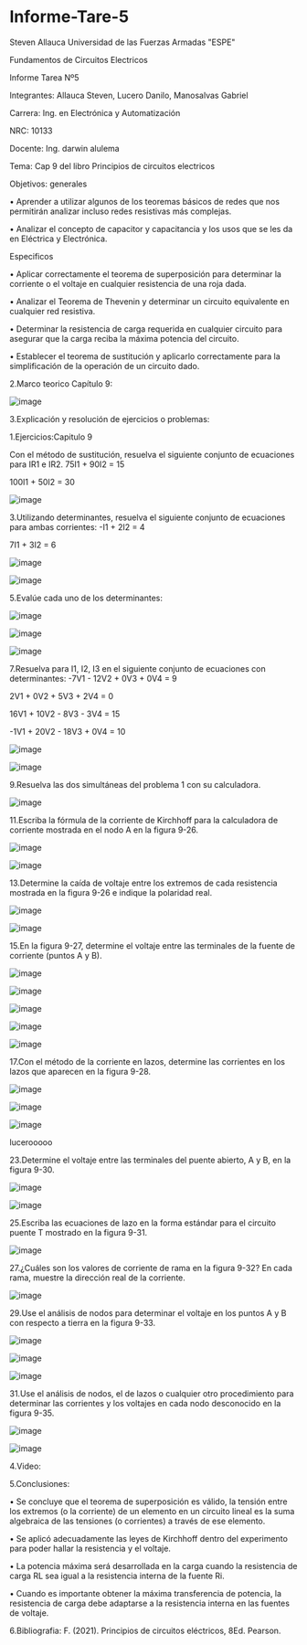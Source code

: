 # Informe-Tare-5
Steven Allauca
Universidad de las Fuerzas Armadas "ESPE"

Fundamentos de Circuitos Electricos

Informe Tarea Nº5

Integrantes: Allauca Steven, Lucero Danilo, Manosalvas Gabriel

Carrera: Ing. en Electrónica y Automatización

NRC: 10133

Docente: Ing. darwin alulema

Tema: Cap 9 del libro Principios de circuitos electricos

Objetivos:
generales

• Aprender a utilizar algunos de los teoremas básicos de redes que nos permitirán analizar incluso redes resistivas más complejas.

• Analizar el concepto de capacitor y capacitancia y los usos que se les da en Eléctrica y Electrónica.

Especificos

• Aplicar correctamente el teorema de superposición para determinar la corriente o el voltaje en cualquier resistencia de una roja dada.

• Analizar el Teorema de Thevenin y determinar un circuito equivalente en cualquier red resistiva.

• Determinar la resistencia de carga requerida en cualquier circuito para asegurar que la carga reciba la máxima potencia del circuito.

• Establecer el teorema de sustitución y aplicarlo correctamente para la simplificación de la operación de un circuito dado.

2.Marco teorico
Capítulo 9:

![image](https://user-images.githubusercontent.com/94026628/148865245-b65ace20-6ae0-4412-84fa-d61aa836e83d.png)

3.Explicación y resolución de ejercicios o problemas:

1.Ejercicios:Capitulo 9

Con el método de sustitución, resuelva el siguiente conjunto de ecuaciones para IR1 e IR2.
75I1 + 90I2 = 15

100I1 + 50I2 = 30

![image](https://user-images.githubusercontent.com/94026628/148865335-d64d6a7d-0f0a-48e2-8803-9e83c73c196b.png)

3.Utilizando determinantes, resuelva el siguiente conjunto de ecuaciones para ambas corrientes:
-I1 + 2I2 = 4

7I1 + 3I2 = 6

![image](https://user-images.githubusercontent.com/94026628/148865372-f027fd51-4c50-4c43-ab55-d2a288656d1b.png)

![image](https://user-images.githubusercontent.com/94026628/148865382-759e66c4-ce89-4165-9a70-ce494ac58a28.png)

5.Evalúe cada uno de los determinantes:

![image](https://user-images.githubusercontent.com/94026628/148865472-218b9e9f-b61c-4119-8d0d-79495167718a.png)

![image](https://user-images.githubusercontent.com/94026628/148865486-7f1c2fd0-4adf-4ce6-aafc-86f0620b7747.png)

![image](https://user-images.githubusercontent.com/94026628/148865501-bacd1708-0011-4508-9dbe-37d8ba34d012.png)

7.Resuelva para I1, I2, I3 en el siguiente conjunto de ecuaciones con determinantes:
-7V1 - 12V2 + 0V3 + ​​0V4 = 9

2V1 + 0V2 + 5V3 + 2V4 = 0

16V1 + 10V2 - 8V3 - 3V4 = 15

-1V1 + 20V2 - 18V3 + 0V4 = 10

![image](https://user-images.githubusercontent.com/94026628/148865674-5512c8cf-b914-4178-8cd1-d898c8f44f66.png)

![image](https://user-images.githubusercontent.com/94026628/148865736-03dd49db-beaf-47df-86db-216579fc196b.png)

9.Resuelva las dos simultáneas del problema 1 con su calculadora.

![image](https://user-images.githubusercontent.com/94026628/148865766-30ffa594-192e-48ef-af25-14b668537a6e.png)

11.Escriba la fórmula de la corriente de Kirchhoff para la calculadora de corriente mostrada en el nodo A en la figura 9-26.

![image](https://user-images.githubusercontent.com/94026628/148865795-be29fd73-0118-4e93-91b4-7f6c583322f1.png)

![image](https://user-images.githubusercontent.com/94026628/148865899-5199cbe0-c9f5-4b65-b9fa-dde286ddad63.png)

13.Determine la caída de voltaje entre los extremos de cada resistencia mostrada en la figura 9-26 e indique la polaridad real.

![image](https://user-images.githubusercontent.com/94026628/148865939-504ba670-e744-418a-8769-bc503cd3276c.png)

![image](https://user-images.githubusercontent.com/94026628/148865950-d7159afa-320d-4e2a-a6d3-99cfccc64995.png)

15.En la figura 9-27, determine el voltaje entre las terminales de la fuente de corriente (puntos A y B).

![image](https://user-images.githubusercontent.com/94026628/148866002-6d699cb8-ebfb-4573-96b9-c143cfff631f.png)

![image](https://user-images.githubusercontent.com/94026628/148866016-10501b35-0874-4744-a4a8-8f2413f33b52.png)

![image](https://user-images.githubusercontent.com/94026628/148866218-3ebf2e8d-d99b-4aa6-ade8-201cd43258b4.png)

![image](https://user-images.githubusercontent.com/94026628/148866228-7f414828-7ccc-4f94-b5c8-5dfc063a2352.png)

![image](https://user-images.githubusercontent.com/94026628/148866242-29c62d2a-3d7e-425a-8534-6abfa4d37489.png)

17.Con el método de la corriente en lazos, determine las corrientes en los lazos que aparecen en la figura 9-28.

![image](https://user-images.githubusercontent.com/94026628/148866276-819986f3-17b8-4d33-aed6-4b00809f6180.png)

![image](https://user-images.githubusercontent.com/94026628/148866292-74c5d695-e16f-4ec0-bb79-131af055e7f2.png)

![image](https://user-images.githubusercontent.com/94026628/148866304-4a90076e-8f43-408f-80c2-03595d2b0ced.png)

lucerooooo

23.Determine el voltaje entre las terminales del puente abierto, A y B, en la figura 9-30.

![image](https://user-images.githubusercontent.com/94026628/148866748-0572a097-9d15-46b7-95b3-91a177c0d89c.png)

![image](https://user-images.githubusercontent.com/94026628/148866863-28d34276-8abb-4d9a-b35a-82fc1c054538.png)

25.Escriba las ecuaciones de lazo en la forma estándar para el circuito puente T mostrado en la figura 9-31.

![image](https://user-images.githubusercontent.com/94026628/148867109-30e9a9e2-9578-44d1-a575-ab96cf090847.png)

27.¿Cuáles son los valores de corriente de rama en la figura 9-32? En cada rama, muestre la dirección real de la corriente.

![image](https://user-images.githubusercontent.com/94026628/148867166-17015a0a-18d9-45ad-92af-5d78cb8095bb.png)

29.Use el análisis de nodos para determinar el voltaje en los puntos A y B con respecto a tierra en la figura 9-33.

![image](https://user-images.githubusercontent.com/94026628/148867193-b0cef00f-b47a-4e72-906a-c46964433a9b.png)

![image](https://user-images.githubusercontent.com/94026628/148867240-be622852-318c-4bdb-bc38-393a238b4398.png)

![image](https://user-images.githubusercontent.com/94026628/148867288-e6ad47d7-c9c2-4e12-b302-d65973e68193.png)

31.Use el análisis de nodos, el de lazos o cualquier otro procedimiento para determinar las corrientes y los voltajes en cada nodo desconocido en la figura 9-35.

![image](https://user-images.githubusercontent.com/94026628/148867309-1ba655c1-3da8-40ed-8767-9af7f8cc1ea4.png)

![image](https://user-images.githubusercontent.com/94026628/148867325-073bc5f6-f499-4a44-9eca-afb97830857e.png)

4.Video:

5.Conclusiones:

• Se concluye que el teorema de superposición es válido, la tensión entre los extremos (o la corriente) de un elemento en un circuito lineal es la suma algebraica de las tensiones (o corrientes) a través de ese elemento.

• Se aplicó adecuadamente las leyes de Kirchhoff dentro del experimento para poder hallar la resistencia y el voltaje.

• La potencia máxima será desarrollada en la carga cuando la resistencia de carga RL sea igual a la resistencia interna de la fuente Ri.

• Cuando es importante obtener la máxima transferencia de potencia, la resistencia de carga debe adaptarse a la resistencia interna en las fuentes de voltaje.


6.Bibliografia:
F. (2021). Principios de circuitos eléctricos, 8Ed. Pearson.
